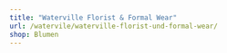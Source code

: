 ```yaml
---
title: "Waterville Florist & Formal Wear"
url: /watervile/waterville-florist-und-formal-wear/
shop: Blumen
---
```

